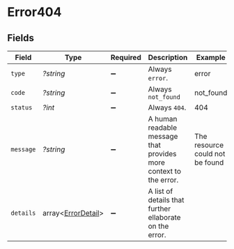 # Error404


## Fields

| Field                                                             | Type                                                              | Required                                                          | Description                                                       | Example                                                           |
| ----------------------------------------------------------------- | ----------------------------------------------------------------- | ----------------------------------------------------------------- | ----------------------------------------------------------------- | ----------------------------------------------------------------- |
| `type`                                                            | *?string*                                                         | :heavy_minus_sign:                                                | Always `error`.                                                   | error                                                             |
| `code`                                                            | *?string*                                                         | :heavy_minus_sign:                                                | Always `not_found`                                                | not_found                                                         |
| `status`                                                          | *?int*                                                            | :heavy_minus_sign:                                                | Always `404`.                                                     | 404                                                               |
| `message`                                                         | *?string*                                                         | :heavy_minus_sign:                                                | A human readable message that provides more context to the error. | The resource could not be found                                   |
| `details`                                                         | array<[ErrorDetail](../ErrorDetail.md)>                           | :heavy_minus_sign:                                                | A list of details that further ellaborate on the error.           |                                                                   |